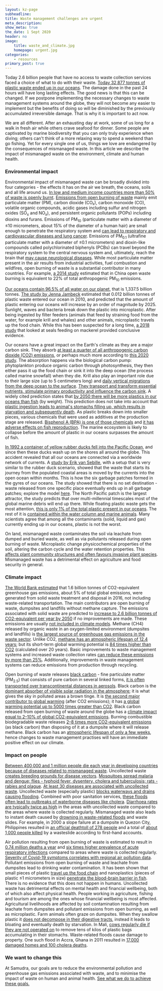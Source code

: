 ```yaml
---
layout: kz-page
subheadline: 
title: Waste management challenges are urgent
meta_description: 
show_meta: true
the_date: 1 Sept 2020
header: no
image:
    title: waste_and_climate.jpg
    homepage: urgent.jpg
categories:
    - resources
primary_post: true
---
```


Today 2.6 billion people that have no access to waste collection services faced a choice of what to do with their waste. <!-- cite -->
[Today 32,877 tonnes of plastic waste ended up in our oceans][7]. 
The damage done in the past 24 hours will have long lasting effects. 
The good news is that this can be changed. 
If we postpone implementing the necessary changes to waste management systems around the globe, they will not become any easier to implement but the benefits of doing so will be diminished by the previously accumulated irreversible damage. 
That is why it is important to act now.


We are all different. 
After an exhausting day at work, some of us long for a walk in fresh air while others crave seafood for dinner. 
Some people are captivated by marine biodiversity that you can only truly experience when diving; others can't think of a more relaxing way to spend a weekend than go fishing. 
Yet for every single one of us, things we love are endangered by the consequences of mismanaged waste. 
In this article we describe the impact of mismanaged waste on the environment, climate and human health. 



### Environmental impact 

Environmental impact of mismanaged waste can be broadly divided into four categories - the effects it has on the air we breath, the oceans, soils and all life around us. 
[In low and medium income countries more than 50% of waste is openly burnt][1].
[Emissions from open burning of waste][3] mainly emit particulate matter (PM), carbon dioxide (CO&#8322;), carbon monoxide (CO), volatile organic compounds, acidic gases including sulfur and nitrogen oxides (SO<sub>x</sub> and NO<sub>x</sub>), and persistent organic pollutants (POPs) including dioxins and furans.
Emissions of PM<sub>10</sub> (particulate matter with a diameter of &le;10 micrometers, about 15% of the diameter of a human hair) are small enough to penetrate the respiratory system and [can lead to respiratory and cardiovascular diseases and lung cancer][2].
Emissions of PM<sub>0.1</sub> (ultrafine particulate matter with a diameter of &le;0.1 micrometers) and dioxin-like compounds called polychlorinated biphenyls (PCBs) can travel beyond the respiratory system to the central nervous system and, ultimately, reach the brain that [may cause neurological diseases][3].
While most particulate matter present in the air results from industrial activities, fuel combustion and wildfires, open burning of waste is a substantial contributor in many countries. 
For example, [a 2014 study][4] estimated that in China open waste burning is equivalent to 22% of total anthropogenic PM<sub>10</sub> emissions.


[Our oceans contain 96.5% of all water on our planet][6], that is 1,337.5 billion tonnes. 
[The study by Jenna Jambeck][7] estimated that 0.012 billion tonnes of plastic waste entered our ocean in 2010, and predicted that the amount of plastic entering our oceans will increase by an order of magnitude by 2025. 
Sunlight, waves and bacteria break down the plastic into microplastic.
After being ingested by filter feeders (animals that feed by straining food from the water, for example krill and whales) and other animals, microplastic travels up the food chain. 
While this has been suspected for a long time, [a 2018 study][12] that looked at seals feeding on mackerel provided conclusive evidence.


Our oceans have a great impact on the Earth's climate as they are a major carbon sink. 
They absorb [at least a quarter of all anthropogenic carbon dioxide (CO2) emissions][14], or perhaps much more according to [this 2020 study][13]. 
The absorption happens via the biological carbon pump: phytoplankton produce organic carbon through photosynthesis, they then either pass it up the food chain or sink it into the deep ocean (the process called marine snowfall) when they die. 
Krill also play an important role due to their large size (up to 5 centimeters long) and [daily vertical migrations from the deep ocean to the surface][15]. 
[They transport and transform essential nutrients, stimulate primary productivity and influence the carbon sink][17]. 
A widely cited prediction states that [by 2050 there will be more plastics in our oceans than fish][16] (by weight). 
This prediction does not take into account that [plastic ingestion leads to animal's stomachs filling up, which results in starvation and subsequently death][18].
As plastic breaks down into smaller pieces, various chemicals that were used as additives at the production stage are released. 
[Bisphenol A (BPA) is one of those chemicals][19] and [it has adverse effects on fish reproduction][20]. 
The marine ecosystem is likely to collapse before the amount of plastic in our oceans surpasses the amount of fish. 


[In 1992 a container of yellow rubber ducks fell into the Pacific Ocean][5], and since then these ducks wash up on the shores all around the globe. 
This accident revealed that all our oceans are connected via a worldwide network of currents. 
A [study by Erik van Sebille][9], with a setup that is very similar to the rubber duck scenario, showed that the waste that starts its journey from the populated coastal areas is moved by the currents into the open ocean within months. 
This is how the six garbage patches formed in the gyres of our oceans. 
The study showed that there is no set destination - waste released from one specific place eventually ends up in all garbage patches; explore the model [here][10]. 
The North Pacific patch is the largest attractor, the study predicts that over multi-millennial timescales most of the global marine debris will end up there. 
While floating plastic waste gets the most attention, [this is only 1% of the total plastic present in our oceans][11].
The rest of it is [contained within the water column and marine animals][21].
Many scientists agree that among all the contaminants (solid, liquid and gas) currently ending up in our oceans, plastic is not the worst.


On land, mismanaged waste contaminates the soil via leachate from dumped and buried waste, as well as via pollutants released during open burning of waste. 
Microplastic change physicochemical properties of the soil, altering the carbon cycle and the water retention properties. 
This [affects plant community structures and often favours invasive plant species][22]. 
Mismanaged waste has a detrimental effect on agriculture and food security in general.



### <a name="climate"></a> Climate impact 

[The World Bank estimated][1] that 1.6 billion tonnes of CO2-equivalent greenhouse gas emissions, about 5% of total global emissions, were generated from solid waste treatment and disposal in 2016, not including waste-related transportation.
The main contributors are open burning of waste, dumpsites and landfills without methane capture.
The emissions associated with solid waste are predicted to [increase to 2.6 billion tonnes of CO2-equivalent per year by 2050][1] if no improvements are made. 
These emissions are usually [not included in climate models][4].
Methane (CH4) released by organic waste in an oxygen-limited environment (dumpsites and landfills) is [the largest source of greenhouse gas emissions in the waste sector][1].
Unlike CO2, [methane has an atmospheric lifespan of 12.4 years][23]; but its short-term global warming potential is [84 times higher than CO2][23] (calculated over 20 years).
Basic improvements to waste management systems and increased waste collection rates [can reduce these emissions by more than 25%][1]. 
Additionally, improvements in waste management systems can reduce  emissions from production through recycling.


Open burning of waste releases [black carbon][8] - fine particulate matter (PM<sub>2.5</sub>) that consists of pure carbon in several linked forms, [it is often transported over transcontinental distances in aerosols][24].
Black carbon is the [dominant absorber of visible solar radiation in the atmosphere][24]; it is what gives the sky in polluted areas a brown tinge.
It is [the second major contributor to global warming][24] (after CO2 emissions); it has [a global warming potential up to 5000 times greater than CO2][25]. 
Black carbon released from open burning of waste around the globe has a [climate impact equal to 2–10% of global CO2-equivalent emissions][25].
Burning combustible biodegradable waste releases [2–8 times more CO2-equivalent emissions][25] (as black carbon) than disposing of it at a dumpsite where it will release methane. 
Black carbon has an [atmospheric lifespan of only a few weeks][24], hence changes to waste management practises will have an immediate positive effect on our climate. 


<!-- impact of mismanaged waste on climate, environement and health

1/4 of all waste mismanaged (500+ million tonnes of waste every year and growing)

amount of waste growing due to urbanisation, population growth and increasing purchasing power

Organic waste is one of the main sources of CH4

tipping point for the ocean?
https://amp.theguardian.com/environment/2022/mar/07/climate-crisis-amazon-rainforest-tipping-point



Open burning of waste 
Black carbon - tiny particles transported over transcontinental distances

40% of black carbon emissions come from open burning of biomass (forest fires, open burning of agricultural, municipal and medical waste)

Black carbon climate impact is 4x greater than CH4 impact

Data is patchy, so this is often excluded from climate models



Damaging the sinks
Our oceans absorb 17% of CO2 emissions and produce oxygen. 
Waste flowing into the oceans reduce their ability to do this.

Leachate from waste, ash from open burning of waste, wastewater from recycling, etc. reduce soil's ability to absorb CO2.

Warmer weather increases ground-level ozone from N2O, CH4, volatile organic compounds and other precursors.
Ground-level ozone is a GHG, and is toxic to life.
China loses 1/3 of its wheat harvest and 1/4 of its rice harvest to ozone. -->


### Impact on people

[Between 400,000 and 1 million people die each year in developing countries because of diseases related to mismanaged waste][26]. 
Uncollected waste [creates breeding grounds for disease vectors][26]. 
[Mosquitoes spread malaria and dengue; flies - typhoid fever, dysentery, cholera and tuberculosis; rats - rabies and plague][26]. 
[At least 30 diseases are associated with uncollected waste][26].
Uncollected waste (especially plastic) [blocks waterways and drains causing flooding][26]. 
Combined with poor sanitation services, [these floods often lead to outbreaks of waterborne diseases like cholera][26].
[Diarrhoea rates are typically twice as high][27] in the areas with uncollected waste compared to the areas where waste is collected regularly. 
Mismanaged waste also leads to instant death caused by [drowning in waste-related floods][26] and waste slides. 
For example, in 2000 a slope failure at a dumpsite in Quezon City, Philippines resulted in [an official deathtoll of 278 people][28] and a total of [about 1,000 people killed][32] by a wasteslide according to first-hand accounts.


Air pollution resulting from open burning of waste is estimated to result in [0.74 million deaths a year][26] and [six times higher prevalence of acute respiratory infections][27] compared to areas where waste is collected regularly. 
[Severity of Covid-19 symptoms correlates with regional air pollution data][30].
Pollutant emissions from open burning of waste and leachate from dumpsites lead to drinking water contamination. 
It has been shown that small pieces of plastic [travel up the food chain][12] and nanoplastics (pieces of plastic &le;1 micrometers in size) [penetrate the blood-brain barrier in fish][29]. 
There is no evidence that this does not happen in humans. 
Uncollected waste has detrimental effects on mental health and financial wellbeing, both of which also affect physical health. 
People working in agriculture, fishing and tourism are among the ones whose financial wellbeing is most affected. 
Agricultural livelihoods are affected by soil contamination resulting from leachate from dumpsites and pollutant emissions from open burning, as well as microplastic. 
Farm animals often graze on dumpsites. 
When they swallow plastic it [does not decompose in their digestive tracts][26], instead it leads to bloating and eventually death by starvation. 
In Mali, [cows regularly die if they are not operated on][27] to remove tens of kilos of plastic bags accumulating in their stomachs. 
Waste-related floods cause damage to property.
One such flood in Accra, Ghana in 2011 resulted in [17,000 damaged homes and 100 cholera deaths][26].



### We want to change this

At Samudra, our goals are to reduce the environmental pollution and greenhouse gas emissions associated with waste, and to minimise the impact of waste on human and animal health. [See what we do to achieve these goals.][31]




[1]: https://datatopics.worldbank.org/what-a-waste/
[2]: https://www.euro.who.int/en/health-topics/environment-and-health/air-quality/publications/2013/health-effects-of-particulate-matter.-policy-implications-for-countries-in-eastern-europe,-caucasus-and-central-asia-2013
[3]: https://link.springer.com/article/10.1007/s40726-016-0039-z
[4]: https://pubs.acs.org/doi/abs/10.1021/es502250z
[5]: https://www.bbc.co.uk/programmes/articles/5r4gpxYrCv2KknmvP1Zcrn3/filming-rubber-ducks-in-the-big-blue
[6]: https://www.usgs.gov/media/images/all-earths-water-a-single-sphere
[7]: https://science.sciencemag.org/content/347/6223/768
[8]: https://www.sciencedirect.com/science/article/pii/S0269749113003266
[9]: https://iopscience.iop.org/article/10.1088/1748-9326/7/4/044040
[10]: https://plasticadrift.org/
[11]: https://iopscience.iop.org/article/10.1088/1748-9326/10/12/124006
[12]: https://www.sciencedirect.com/science/article/pii/S0269749117343294
[13]: https://www.pnas.org/content/117/18/9679
[14]: https://www.icriforum.org/wp-content/uploads/2019/12/Climate_Carbon_CoralReefs.pdf
[15]: https://www.sciencedirect.com/science/article/pii/S0960982206011948
[16]: https://www.ellenmacarthurfoundation.org/publications/the-new-plastics-economy-rethinking-the-future-of-plastics
[17]: https://www.nature.com/articles/s41467-019-12668-7
[18]: https://www.tandfonline.com/doi/full/10.1080/10643389.2019.1631990
[19]: https://www.sciencedirect.com/science/article/pii/S0045653502007890
[20]: https://www.sciencedirect.com/science/article/pii/S0045653519300335
[21]: https://www.nature.com/articles/s41598-019-44117-2
[22]: https://pubs.acs.org/doi/10.1021/acs.est.0c01051
[23]: https://www.ipcc.ch/site/assets/uploads/2018/02/WG1AR5_Chapter08_FINAL.pdf
[24]: https://www.nature.com/articles/ngeo156
[25]: https://www.sciencedirect.com/science/article/pii/S1352231019304388
[26]: https://wasteaid.org/wp-content/uploads/2019/05/2019-Tearfund-Consortium-No-time-to-waste-En.pdf
[27]: https://thecitywasteproject.files.wordpress.com/2013/03/solid_waste_management_in_the_worlds-cities.pdf
[28]: https://ascelibrary.org/doi/10.1061/%28ASCE%290887-3828%282005%2919%3A2%28100%29
[29]: https://www.nature.com/articles/s41598-017-10813-0
[30]: https://www.sciencedirect.com/science/article/pii/S0269749120332115
[31]: /projects/
[32]: https://en.wikipedia.org/wiki/Payatas_landslide
